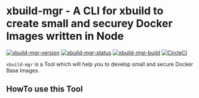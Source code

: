 # xbuild-mgr - A CLI for xbuild to create small and securey Docker Images written in Node

[![xbuild-mgr-version](https://img.shields.io/badge/Version-0.1.9-brightgreen.svg?style=flat)](https://www.npmjs.com/package/xbuild-mgr/v/0.1.9)
[![xbuild-mgr-status](https://img.shields.io/badge/Status-development%201-brightgreen.svg?style=flat)](https://github.com/x-company/xbuild-mgr#status)
[![xbuild-mgr-build](https://img.shields.io/badge/Builds-9-brightgreen.svg?style=flat)](https://github.com/x-company/xbuild-mgr#status)
[![CircleCI](https://circleci.com/gh/x-company/xbuild.svg?style=svg)](https://circleci.com/gh/x-company/xbuild)

`xbuild-mgr` is a Tool which will help you to develop small and secure Docker Base Images.

## HowTo use this Tool
